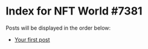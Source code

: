 # Index for NFT World #7381
Posts will be displayed in the order below:

- [Your first post](./001-first.md)


